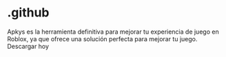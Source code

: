 # .github
Apkys es la herramienta definitiva para mejorar tu experiencia de juego en Roblox, ya que ofrece una solución perfecta para mejorar tu juego. Descargar hoy
